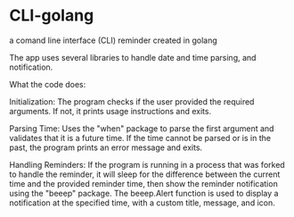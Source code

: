 # CLI-golang
a comand line interface (CLI) reminder created in golang

The app uses several libraries to handle date and time parsing, and notification.

What the code does:

Initialization: The program checks if the user provided the required arguments. If not, it prints usage instructions and exits.

Parsing Time: Uses the "when" package to parse the first argument and validates that it is a future time. If the time cannot be parsed or is in the past, the program prints an error message and exits.

Handling Reminders: If the program is running in a process that was forked to handle the reminder, it will sleep for the difference between the current time and the provided reminder time, then show the reminder notification using the "beeep" package. The beeep.Alert function is used to display a notification at the specified time, with a custom title, message, and icon.
